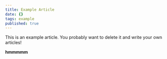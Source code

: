 ```yaml
---
title: Example Article
date: {}
tags: example
published: true
---
```


This is an example article. You probably want to delete it and write your own articles!

**hmmmmm**